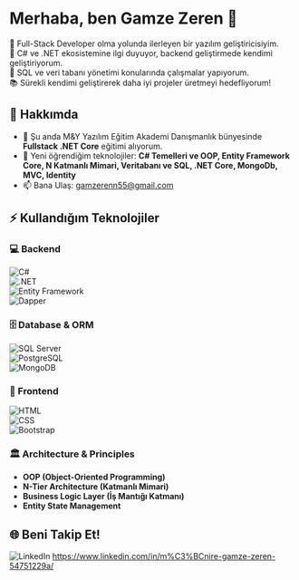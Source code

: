 # Merhaba, ben Gamze Zeren 👋 
🚀 Full-Stack Developer olma yolunda ilerleyen bir yazılım geliştiricisiyim.  
🔹 C# ve .NET ekosistemine ilgi duyuyor, backend geliştirmede kendimi geliştiriyorum.  
🔹 SQL ve veri tabanı yönetimi konularında çalışmalar yapıyorum. </br>
📚 Sürekli kendimi geliştirerek daha iyi projeler üretmeyi hedefliyorum!
## 👀 Hakkımda
- 🔭 Şu anda M&Y Yazılım Eğitim Akademi Danışmanlık bünyesinde **Fullstack .NET Core** eğitimi alıyorum.
- 🌱 Yeni öğrendiğim teknolojiler: **C# Temelleri ve OOP, Entity Framework Core, N Katmanlı Mimari, Veritabanı ve SQL, .NET Core, MongoDb, MVC, Identity**
- 📫 Bana Ulaş: gamzerenn55@gmail.com
## ⚡ Kullandığım Teknolojiler
### 💻 Backend
![C#](https://img.shields.io/badge/-C%23-239120?style=flat&logo=c-sharp&logoColor=white)  
![.NET](https://img.shields.io/badge/-.NET-512BD4?style=flat&logo=dotnet&logoColor=white)  
![Entity Framework](https://img.shields.io/badge/-Entity%20Framework-512BD4?style=flat&logo=dotnet&logoColor=white)  
![Dapper](https://img.shields.io/badge/-Dapper-512BD4?style=flat&logo=dotnet&logoColor=white) 
### 🗄️ Database & ORM
![SQL Server](https://img.shields.io/badge/-SQL%20Server-CC2927?style=flat&logo=microsoft-sql-server&logoColor=white)  
![PostgreSQL](https://img.shields.io/badge/-PostgreSQL-336791?style=flat&logo=postgresql&logoColor=white)  
![MongoDB](https://img.shields.io/badge/-MongoDB-47A248?style=flat&logo=mongodb&logoColor=white)
### 🎨 Frontend  
![HTML](https://img.shields.io/badge/-HTML5-E34F26?style=flat&logo=html5&logoColor=white)  
![CSS](https://img.shields.io/badge/-CSS3-1572B6?style=flat&logo=css3&logoColor=white)  
![Bootstrap](https://img.shields.io/badge/-Bootstrap-7952B3?style=flat&logo=bootstrap&logoColor=white)
### 🏛️ Architecture & Principles  
- **OOP (Object-Oriented Programming)**  
- **N-Tier Architecture (Katmanlı Mimari)**  
- **Business Logic Layer (İş Mantığı Katmanı)**  
- **Entity State Management**
## 🌐 Beni Takip Et!
![LinkedIn](https://img.shields.io/badge/LinkedIn-333?style=flat&logo=linkedin) https://www.linkedin.com/in/m%C3%BCnire-gamze-zeren-54751229a/
